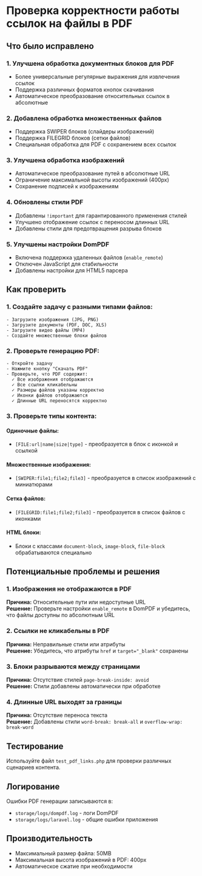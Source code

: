 # Проверка корректности работы ссылок на файлы в PDF

## Что было исправлено

### 1. **Улучшена обработка документных блоков для PDF**
- Более универсальные регулярные выражения для извлечения ссылок
- Поддержка различных форматов кнопок скачивания
- Автоматическое преобразование относительных ссылок в абсолютные

### 2. **Добавлена обработка множественных файлов**
- Поддержка SWIPER блоков (слайдеры изображений)
- Поддержка FILEGRID блоков (сетки файлов)
- Специальная обработка для PDF с сохранением всех ссылок

### 3. **Улучшена обработка изображений**
- Автоматическое преобразование путей в абсолютные URL
- Ограничение максимальной высоты изображений (400px)
- Сохранение подписей к изображениям

### 4. **Обновлены стили PDF**
- Добавлены `!important` для гарантированного применения стилей
- Улучшено отображение ссылок с переносом длинных URL
- Добавлены стили для предотвращения разрыва блоков

### 5. **Улучшены настройки DomPDF**
- Включена поддержка удаленных файлов (`enable_remote`)
- Отключен JavaScript для стабильности
- Добавлены настройки для HTML5 парсера

## Как проверить

### 1. **Создайте задачу с разными типами файлов:**
```
- Загрузите изображения (JPG, PNG)
- Загрузите документы (PDF, DOC, XLS)
- Загрузите видео файлы (MP4)
- Создайте множественные блоки файлов
```

### 2. **Проверьте генерацию PDF:**
```
- Откройте задачу
- Нажмите кнопку "Скачать PDF"
- Проверьте, что PDF содержит:
  ✓ Все изображения отображаются
  ✓ Все ссылки кликабельны
  ✓ Размеры файлов указаны корректно
  ✓ Иконки файлов отображаются
  ✓ Длинные URL переносятся корректно
```

### 3. **Проверьте типы контента:**

#### Одиночные файлы:
- `[FILE:url|name|size|type]` - преобразуется в блок с иконкой и ссылкой

#### Множественные изображения:
- `[SWIPER:file1;file2;file3]` - преобразуется в список изображений с миниатюрами

#### Сетка файлов:
- `[FILEGRID:file1;file2;file3]` - преобразуется в список файлов с иконками

#### HTML блоки:
- Блоки с классами `document-block`, `image-block`, `file-block` обрабатываются специально

## Потенциальные проблемы и решения

### 1. **Изображения не отображаются в PDF**
**Причина:** Относительные пути или недоступные URL  
**Решение:** Проверьте настройки `enable_remote` в DomPDF и убедитесь, что файлы доступны по абсолютным URL

### 2. **Ссылки не кликабельны в PDF**
**Причина:** Неправильные стили или атрибуты  
**Решение:** Убедитесь, что атрибуты `href` и `target="_blank"` сохранены

### 3. **Блоки разрываются между страницами**
**Причина:** Отсутствие стилей `page-break-inside: avoid`  
**Решение:** Стили добавлены автоматически при обработке

### 4. **Длинные URL выходят за границы**
**Причина:** Отсутствие переноса текста  
**Решение:** Добавлены стили `word-break: break-all` и `overflow-wrap: break-word`

## Тестирование

Используйте файл `test_pdf_links.php` для проверки различных сценариев контента.

## Логирование

Ошибки PDF генерации записываются в:
- `storage/logs/dompdf.log` - логи DomPDF
- `storage/logs/laravel.log` - общие ошибки приложения

## Производительность

- Максимальный размер файла: 50MB
- Максимальная высота изображений в PDF: 400px
- Автоматическое сжатие при необходимости
